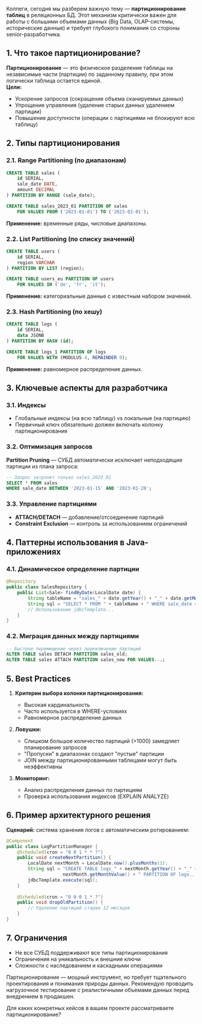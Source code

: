 Коллеги, сегодня мы разберем важную тему — **партиционирование таблиц** в реляционных БД. Этот механизм критически важен для работы с большими объемами данных (Big Data, OLAP-системы, исторические данные) и требует глубокого понимания со стороны senior-разработчика.

## 1. Что такое партиционирование?
**Партиционирование** — это физическое разделение таблицы на независимые части (партиции) по заданному правилу, при этом логически таблица остается единой.  
**Цели:**
- Ускорение запросов (сокращение объема сканируемых данных)
- Упрощение управления (удаление старых данных удалением партиции)
- Повышение доступности (операции с партициями не блокируют всю таблицу)

## 2. Типы партиционирования
### 2.1. Range Partitioning (по диапазонам)
```sql
CREATE TABLE sales (
    id SERIAL,
    sale_date DATE,
    amount DECIMAL
) PARTITION BY RANGE (sale_date);

CREATE TABLE sales_2023_01 PARTITION OF sales
    FOR VALUES FROM ('2023-01-01') TO ('2023-02-01');
```
**Применение:** временные ряды, числовые диапазоны.

### 2.2. List Partitioning (по списку значений)
```sql
CREATE TABLE users (
    id SERIAL,
    region VARCHAR
) PARTITION BY LIST (region);

CREATE TABLE users_eu PARTITION OF users
    FOR VALUES IN ('de', 'fr', 'it');
```
**Применение:** категориальные данные с известным набором значений.

### 2.3. Hash Partitioning (по хешу)
```sql
CREATE TABLE logs (
    id SERIAL,
    data JSONB
) PARTITION BY HASH (id);

CREATE TABLE logs_1 PARTITION OF logs
    FOR VALUES WITH (MODULUS 4, REMAINDER 0);
```
**Применение:** равномерное распределение данных.

## 3. Ключевые аспекты для разработчика
### 3.1. Индексы
- Глобальные индексы (на всю таблицу) vs локальные (на партицию)
- Первичный ключ обязательно должен включать колонку партиционирования

### 3.2. Оптимизация запросов
**Partition Pruning** — СУБД автоматически исключает неподходящие партиции из плана запроса:
```sql
-- Запрос затронет только sales_2023_01
SELECT * FROM sales 
WHERE sale_date BETWEEN '2023-01-15' AND '2023-01-20';
```

### 3.3. Управление партициями
- **ATTACH/DETACH** — добавление/отсоединение партиций
- **Constraint Exclusion** — контроль за использованием ограничений

## 4. Паттерны использования в Java-приложениях
### 4.1. Динамическое определение партиции
```java
@Repository
public class SalesRepository {
    public List<Sale> findByDate(LocalDate date) {
        String tableName = "sales_" + date.getYear() + "_" + date.getMonthValue();
        String sql = "SELECT * FROM " + tableName + " WHERE sale_date = ?";
        // Использование jdbcTemplate...
    }
}
```

### 4.2. Миграция данных между партициями
```sql
-- Быстрое перемещение через переключение партиций
ALTER TABLE sales DETACH PARTITION sales_old;
ALTER TABLE sales ATTACH PARTITION sales_new FOR VALUES...;
```

## 5. Best Practices
1. **Критерии выбора колонки партиционирования:**
    - Высокая кардинальность
    - Часто используется в WHERE-условиях
    - Равномерное распределение данных

2. **Ловушки:**
    - Слишком большое количество партиций (>1000) замедляет планирование запросов
    - "Пропуски" в диапазонах создают "пустые" партиции
    - JOIN между партиционированными таблицами могут быть неэффективны

3. **Мониторинг:**
    - Анализ распределения данных по партициям
    - Проверка использования индексов (EXPLAIN ANALYZE)

## 6. Пример архитектурного решения
**Сценарий:** система хранения логов с автоматическим ротированием:
```java
@Component
public class LogPartitionManager {
    @Scheduled(cron = "0 0 1 * * ?")
    public void createNextPartition() {
        LocalDate nextMonth = LocalDate.now().plusMonths(1);
        String sql = "CREATE TABLE logs_" + nextMonth.getYear() + "_" + 
                     nextMonth.getMonthValue() + " PARTITION OF logs...";
        jdbcTemplate.execute(sql);
    }
    
    @Scheduled(cron = "0 0 0 1 * ?")
    public void dropOldPartition() {
        // Удаление партиций старше 12 месяцев
    }
}
```

## 7. Ограничения
- Не все СУБД поддерживают все типы партиционирования
- Ограничения на уникальность и внешние ключи
- Сложности с наследованием и каскадными операциями

Партиционирование — мощный инструмент, но требует тщательного проектирования и понимания природы данных. Рекомендую проводить нагрузочное тестирование с реалистичными объемами данных перед внедрением в продакшен.

Для каких конкретных кейсов в вашем проекте рассматриваете партиционирование?